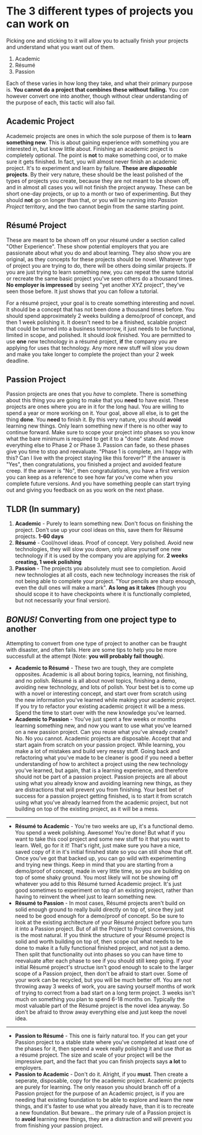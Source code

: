 # The 3 different types of projects you can work on

Picking one and sticking to it will allow you to actually finish your projects and understand what you want out of them.

1. Academic
1. Résumé
1. Passion

Each of these varies in how long they take, and what their primary purpose is. **You cannot do a project that combines these without failing.** You *can* however convert one into another, though without clear understanding of the purpose of each, this tactic will also fail.



## Academic Project

Academeic projects are ones in which the sole purpose of them is to **learn something new**. This is about gaining experience with something you are interested in, but know little about. Finishing an academic project is completely optional. The point is **not** to make something cool, or to make sure it gets finished. In fact, you will almost never finish an academic project. It's to experiment and learn by failure. **These are *disposable* projects**. By their very nature, these should be the least polished of the types of projects you create, because they are not meant to be shown off, and in almost all cases you will not finish the project anyway. These can be short one-day projects, or up to a month or two of experimenting. But they should **not** go on longer than that, or you will be running into *Passion Project* territory, and the two cannot begin from the same starting point.


## Résumé Project

These are meant to be shown off on your résumé under a section called "Other Experience". These show potential employers that you are passionate about what you do and about learning. They also show you are original, as they concepts for these projects should be novel. Whatever type of project you are trying to do, there will be others doing similar projects. If you are just trying to learn something new, you can repeat the same tutorial or recreate the same basic project you've seen others do a thousand times. **No employer is impressed** by seeing "yet another XYZ project", they've seen those before. It just shows that you can follow a tutorial.

For a résumé project, your goal is to create something interesting and novel. It should be a concept that has not been done a thousand times before. You should spend approximately 2 weeks building a demo/proof of concept, and then 1 week polishing it. It doesn't need to be a finished, scalable project that could be turned into a business tomorrow, it just needs to be functional, limited in scope, and polished. It should *look* finished. You are permitted to use **one** new technology in a résumé project, **if** the company you are applying for uses that technology. Any more new stuff will slow you down and make you take longer to complete the project than your 2 week deadline.


## Passion Project

Passion projects are ones that you *have* to complete. There is something about this thing you are going to make that you **need** to have exist. These projects are ones where you are in it for the long haul. You are willing to spend a year or more working on it. Your goal, above all else, is to get the thing **done**. You **need** to finish it. By this very nature, you should **avoid** learning new things. Only learn something new if there is no other way to continue forward. Make sure to scope your project into phases so you know what the bare minimum is required to get it to a "done" state. And move everything else to Phase 2 or Phase 3. Passion can fade, so these phases give you time to stop and reevaluate. "Phase 1 is complete, am I happy with this? Can I live with the project staying like this forever?" If the answer is "Yes", then congratulations, you finished a project and avoided feature creep. If the answer is "No", then congratulations, you have a first version you can keep as a reference to see how far you've come when you complete future versions. And you have something people can start trying out and giving you feedback on as you work on the next phase.



## TLDR (In summary)

1. **Academic** - Purely to learn something new. Don't focus on finishing the project. Don't use up your cool ideas on this, save them for Résumé projects. **1-60 days**
1. **Résumé** - Cool/novel ideas. Proof of concept. Very polished. Avoid new technologies, they will slow you down, only allow yourself one new technology if it is used by the company you are applying for. **2 weeks creating, 1 week polishing**
1. **Passion** - The projects you absolutely must see to completion. Avoid new technologies at all costs, each new technology increases the risk of not being able to complete your project. "Your pencils are sharp enough, even the dull ones will make a mark". **As long as it takes** (though you should scope it to have checkpoints where it is functionally completed, but not necessarily your final version).



## ***BONUS!*** Converting from one project type to another

Attempting to convert from one type of project to another can be fraught with disaster, and often fails. Here are some tips to help you be more successfull at the attempt (Note: **you will probably fail though**).

* **Academic to Résumé** - These two are tough, they are complete opposites. Academic is all about boring topics, learning, not finishing, and no polish. Résumé is all about novel topics, finishing a demo, avoiding new technology, and lots of polish. Your best bet is to come up with a novel or interesting concept, and start over from scratch using the new information you've learned while making your academic project. If you try to refactor your existing academic project it will be a mess. Spend the time to start over with the new knowledge you've learned.
* **Academic to Passion** - You've just spent a few weeks or months learning something new, and now you want to use what you've learned on a new passion project. Can you reuse what you've already create? No. No you cannot. Academic projects are disposable. Accept that and start again from scratch on your passion project. While learning, you make a lot of mistakes and build very messy stuff. Going back and refactoring what you've made to be cleaner is good if you need a better understanding of how to architect a project using the new technology you've learned, but again, that is a learning experience, and therefore should not be part of a passion project. Passion projects are all about using what you already know and avoiding learning new things, as they are distractions that will prevent you from finishing. Your best bet of success for a passion project getting finished, is to start it from scratch using what you've already learned from the academic project, but not building on top of the existing project, as it will be a mess.

* * *

* **Résumé to Academic** - You're two weeks are up, it's a functional demo. You spend a week polishing. Awesome! You're done! But what if you want to take this cool project and some new stuff to it that you want to learn. Well, go for it it! That's right, just make sure you have a nice, saved copy of it in it's initial finished state so you can still show that off. Once you've got that backed up, you can go wild with experimenting and trying new things. Keep in mind that you are starting from a demo/proof of concept, made in very little time, so you are building on top of some shaky ground. You most likely will not be showing off whatever you add to this Résumé turned Academic project. It's just good sometimes to experiment on top of an existing project, rather than having to reinvent the wheel just to learn something new.
* **Résumé to Passion** - In most cases, Résumé projects aren't build on solid enough ground to really build directly on top of, since they just need to be good enough for a demo/proof of concept. So be sure to look at the existing architecture of your Résumé project before you turn it into a Passion project. But of all the Project to Project conversions, this is the most natural. If you think the structure of your Résumé project is solid and worth building on top of, then scope out what needs to be done to make it a fully functional finished project, and not just a demo. Then split that functionality out into phases so you can have time to reevaluate after each phase to see if you should still keep going. If your initial Résumé project's structue isn't good enough to scale to the larger scope of a Passion project, then don't be afraid to start over. Some of your work can be recycled, but you will be much better off. You are not throwing away 3 weeks of work, you are saving yourself months of work of trying to correct from a bad start on a long term project. 3 weeks isn't much on something you plan to spend 6-18 months on. Typically the most valuable part of the Résumé project is the novel idea anyway. So don't be afraid to throw away everything else and just keep the novel idea.

* * *

* **Passion to Résumé** - This one is fairly natural too. If you can get your Passion project to a stable state where you've completed at least one of the phases for it, then speend a week really polishing it and use *that* as a résumé project. The size and scale of your project will be the impressive part, and the fact that you can finish projects says **a lot** to employers.
* **Passion to Academic** - Don't do it. Alright, if you **must**. Then create a seperate, disposable, copy for the academic project. Academic projects are purely for learning. The only reason you should branch off of a Passion project for the purpose of an Academic project, is if you are needing that existing foundation to be able to explore and learn the new things, and it's faster to use what you already have, than it is to recreate a new foundation. But beware... the primary rule of a Passion project is to **avoid** learning new things, they are a distraction and will prevent you from finishing your passion project.
